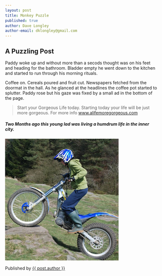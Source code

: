 ```yaml
---
layout: post
title: Monkey Puzzle
published: true
author: Dave Longley
author-email: dklongley@gmail.com
---
```


## A Puzzling Post

Paddy woke up and without more than a secods thought was on his feet and heading for the bathroom. Bladder empty he went down to the kitchen and started to run through his morning rituals.

Coffee on. Cereals poured and fruit cut. Newspapers fetched from the doormat in the hall. As he glanced at the headlines the coffee pot started to splutter. Paddy rose but his gaze&nbsp;was fixed by a small ad in the bottom of the page.

<blockquote>Start your Gorgeous Life today. Starting today your life will be just more gorgeous. For more info <a href="http://www.alifemoregorgeous.com">www.alifemoregorgeous.com</a></blockquote>

##### Two Months ago this young lad was living a humdrum life in the inner city.

![Dave showing his trials rider skills, climbing a large rocky step.](/uploads/overrock.jpg)

Published by <a href="mail:{{ post.author-email }}">{{ post.author }}</a>